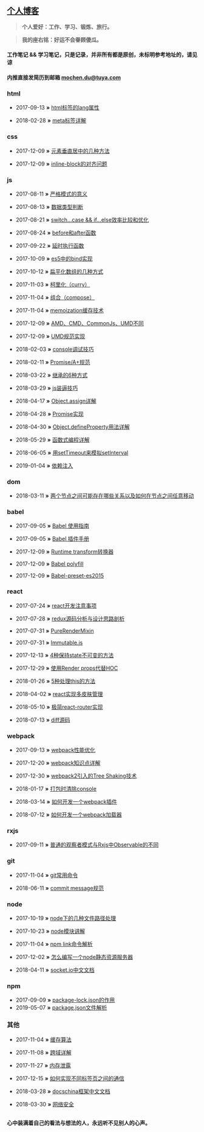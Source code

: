 ## [个人博客](http://wisestcoder.github.io)

> **个人爱好：工作、学习、锻炼、旅行。**

> **我的座右铭：好运不会眷顾傻瓜。**

#### 工作笔记 && 学习笔记，只是记录，并非所有都是原创，未标明参考地址的，请见谅

#### 内推直接发简历到邮箱 mochen.du@tuya.com

### html
- 2017-09-13 **»** [html标签的lang属性](https://github.com/wisestcoder/blog/blob/master/html/lang.md)

- 2018-02-28 **»** [meta标签详解](https://github.com/wisestcoder/blog/issues/4)

### css
- 2017-12-09 **»** [元素垂直居中的几种方法](https://github.com/wisestcoder/blog/blob/master/css/alignCenter.md)

- 2017-12-09 **»** [inline-block的对齐问题](https://github.com/wisestcoder/blog/blob/master/css/inlineBlock.md)

### js
- 2017-08-11 **»** [严格模式的意义](https://github.com/wisestcoder/blog/blob/master/js/strict.md)

- 2017-08-13 **»** [数据类型判断](https://github.com/wisestcoder/blog/blob/master/js//typeCheck.md)

- 2017-08-21 **»** [switch...case && if...else效率比较和优化](https://github.com/wisestcoder/blog/blob/master/js/judgeCompare.md)

- 2017-08-24 **»** [before和after函数](https://github.com/wisestcoder/blog/blob/master/js/beforeAndAfter.md)

- 2017-09-22 **»** [延时执行函数](https://github.com/wisestcoder/blog/blob/master/js/delay.md)

- 2017-10-09 **»** [es5中的bind实现](https://github.com/wisestcoder/blog/blob/master/js/es5_bind.md)

- 2017-10-12 **»** [扁平化数组的几种方式](https://github.com/wisestcoder/blog/blob/master/js/arrayToOne.md)

- 2017-11-03 **»** [柯里化（curry）](https://github.com/wisestcoder/blog/blob/master/js/curry.md)

- 2017-11-04 **»** [组合（compose）](https://github.com/wisestcoder/blog/blob/master/js/compose.md)

- 2017-11-04 **»** [memoization缓存技术](https://github.com/wisestcoder/blog/blob/master/js/memoization.md)

- 2017-12-09 **»** [AMD、CMD、CommonJs、UMD不同](https://github.com/wisestcoder/blog/blob/master/js/module.md)

- 2017-12-09 **»** [UMD规范实现](https://github.com/wisestcoder/blog/blob/master/js/umd.md)

- 2018-02-03 **»** [console调试技巧](https://github.com/wisestcoder/blog/blob/master/js/console.md)

- 2018-02-11 **»** [Promise/A+规范](https://github.com/wisestcoder/blog/blob/master/js/promise_rule.md)

- 2018-03-22 **»** [继承的6种方式](https://github.com/wisestcoder/blog/blob/master/js/inherit.md)

- 2018-03-29 **»** [js装逼技巧](https://github.com/wisestcoder/blog/blob/master/js/jsZhuangBi.md)

- 2018-04-17 **»** [Object.assign详解](https://github.com/wisestcoder/blog/blob/master/js/objectAssign.md)

- 2018-04-28 **»** [Promise实现](https://github.com/wisestcoder/blog/blob/master/js/promise.md)

- 2018-04-30 **»** [Object.defineProperty用法详解](https://github.com/wisestcoder/blog/blob/master/js/object_defineProperty.md)

- 2018-05-29 **»** [函数式编程详解](https://github.com/wisestcoder/blog/blob/master/js/function_programer.md)

- 2018-06-05 **»** [用setTimeout来模拟setInterval](https://github.com/wisestcoder/blog/blob/master/js/setInterval.md)
  
- 2019-01-04 **»** [依赖注入](https://github.com/wisestcoder/blog/blob/master/js/ioc.md)

### dom
- 2018-03-11 **»** [两个节点之间可能存在哪些关系以及如何在节点之间任意移动](https://github.com/wisestcoder/blog/blob/master/dom/domRelation.md)

### babel
- 2017-09-05 **»** [Babel 使用指南](https://shenbao.github.io/ishehui/html/React/Babel%E4%BD%BF%E7%94%A8%E6%8C%87%E5%8D%97.html)

- 2017-09-05 **»** [Babel 插件手册](https://github.com/thejameskyle/babel-handbook/blob/master/translations/zh-Hans/plugin-handbook.md)

- 2017-12-09 **»** [Runtime transform转换器](https://github.com/wisestcoder/blog/blob/master/babel/runtime.md)

- 2017-12-09 **»** [Babel polyfill](https://github.com/wisestcoder/blog/blob/master/babel/polyfill.md)

- 2017-12-09 **»** [Babel-preset-es2015](https://github.com/wisestcoder/blog/blob/master/babel/babel_preset_es2015.md)

### react
- 2017-07-24 **»** [react开发注意事项](https://github.com/wisestcoder/blog/blob/master/react/attention.md)

- 2017-07-28 **»** [redux源码分析与设计思路剖析](https://github.com/wisestcoder/blog/issues/1)

- 2017-07-31 **»** [PureRenderMixin](https://github.com/wisestcoder/blog/blob/master/react/pureRenderMixin.md)

- 2017-07-31 **»** [Immutable.js](https://github.com/wisestcoder/blog/blob/master/react/immutable.md)

- 2017-12-13 **»** [4种保持state不可变的方法](https://github.com/wisestcoder/blog/blob/master/react/fourWaysToBeImmutable.md)

- 2017-12-29 **»** [使用Render props代替HOC](https://github.com/wisestcoder/blog/blob/master/react/renderProps.md)

- 2018-01-26 **»** [5种处理this的方法](https://github.com/wisestcoder/blog/blob/master/react/this_handle_in_react.md)

- 2018-04-02 **»** [react实现多皮肤管理](https://github.com/wisestcoder/blog/blob/master/react/multipleSkin.md)

- 2018-05-10 **»** [极简react-router实现](https://github.com/youngwind/blog/issues/109)

- 2018-07-13 **»** [diff源码](https://github.com/wisestcoder/blog/blob/master/react/diff.md)

### webpack
- 2017-09-13 **»** [webpack性能优化](https://github.com/wisestcoder/blog/issues/2)

- 2017-12-20 **»** [webpack知识点详解](https://github.com/wisestcoder/blog/blob/master/webpack/introduction.md)

- 2017-12-30 **»** [webpack2引入的Tree Shaking技术](https://github.com/wisestcoder/blog/blob/master/webpack/treeShaking.md)

- 2018-01-17 **»** [打包时清除console](https://github.com/wisestcoder/blog/blob/master/webpack/removeConsole.md)

- 2018-03-14 **»** [如何开发一个webpack插件](https://github.com/wisestcoder/blog/blob/master/webpack/plugin.md)

- 2018-07-12 **»** [如何开发一个webpack加载器](https://github.com/wisestcoder/blog/blob/master/webpack/loader.md)

### rxjs
- 2017-09-11 **»** [普通的观察者模式与Rxjs中Observable的不同](https://github.com/wisestcoder/blog/blob/master/rxjs/compare_observable.md)

### git
- 2017-11-04 **»** [git常用命令](https://github.com/wisestcoder/blog/blob/master/git/command.md)

- 2018-06-11 **»** [commit message规范](https://github.com/wisestcoder/blog/blob/master/git/commit.md)

### node
- 2017-10-19 **»** [node下的几种文件路径处理](https://github.com/wisestcoder/blog/blob/master/node/nodePath.md)

- 2017-10-23 **»** [node模块讲解](https://github.com/wisestcoder/blog/blob/master/node/nodeCollect.md)

- 2017-11-04 **»** [npm link命令解析](https://github.com/wisestcoder/blog/blob/master/node/npmLink.md)

- 2017-12-02 **»** [怎么编写一个node静态资源服务器](https://github.com/wisestcoder/blog/blob/master/node/staticServer.md)

- 2018-04-11 **»** [socket.io中文文档](https://www.w3cschool.cn/socket/socket-1olq2egc.html)

### npm
- 2017-09-09 **»** [package-lock.json的作用](https://github.com/wisestcoder/blog/blob/master/npm/package-lock.md)
- 2019-05-07 **»** [package.json文件解析](https://github.com/wisestcoder/blog/blob/master/npm/package-json.md)

### 其他
- 2017-11-04 **»** [缓存算法](https://github.com/wisestcoder/blog/blob/master/others/cacheAlgorithm.md)

- 2017-11-08 **»** [跨域详解](https://github.com/wisestcoder/blog/blob/master/others/crossDomain.md)

- 2017-11-27 **»** [内存泄露](https://github.com/wisestcoder/blog/blob/master/others/memoryLeak.md)

- 2017-12-15 **»** [如何实现不同标签页之间的通信](https://github.com/wisestcoder/blog/blob/master/others/tabComm.md)

- 2018-03-28 **»** [docschina框架中文文档](https://docschina.org/)

- 2018-03-30 **»** [网络安全](https://github.com/wisestcoder/blog/issues/3)


##
**心中装满着自己的看法与想法的人，永远听不见别人的心声。**
